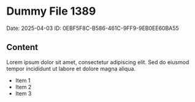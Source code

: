 # Dummy File 1389

Date: 2025-04-03
ID: 0EBF5F8C-B586-461C-9FF9-9EB0EE60BA55

## Content

Lorem ipsum dolor sit amet, consectetur adipiscing elit.
Sed do eiusmod tempor incididunt ut labore et dolore magna aliqua.

* Item 1
* Item 2
* Item 3

